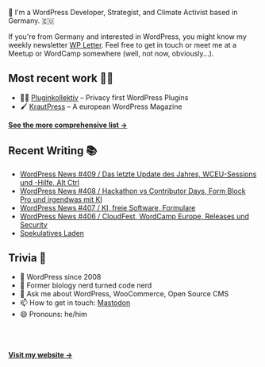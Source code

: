 👋 I'm a WordPress Developer, Strategist, and Climate Activist based in Germany. 🇪🇺

If you're from Germany and interested in WordPress, you might know my weekly newsletter [WP Letter](https://wpletter.de/). Feel free to get in touch or meet me at a Meetup or WordCamp somewhere (well, not now, obviously...).


## Most recent work 👷‍♂️

- 👨‍💻 [Pluginkollektiv](https://github.com/pluginkollektiv) – Privacy first WordPress Plugins
- 🖌️ [KrautPress](https://kraut.press) – A european WordPress Magazine

**[See the more comprehensive list &rarr;](https://simonkraft.com/what-i-do)**


## Recent Writing 📚

<!-- BLOG-POST-LIST:START -->
- [WordPress News #409 / Das letzte Update des Jahres, WCEU-Sessions und -Hilfe, Alt Ctrl](https://feed.kraut.press/link/14399/17000369/409)
- [WordPress News #408 / Hackathon vs Contributor Days, Form Block Pro und irgendwas mit KI](https://feed.kraut.press/link/14399/16995396/408)
- [WordPress News #407 / KI, freie Software, Formulare](https://feed.kraut.press/link/14399/16990309/407)
- [WordPress News #406 / CloudFest, WordCamp Europe, Releases und Security](https://feed.kraut.press/link/14399/16984794/406)
- [Spekulatives Laden](https://www.wppodcast.de/podcast/spekulatives-laden/)
<!-- BLOG-POST-LIST:END -->


## Trivia 🤪

- 👴 WordPress since 2008
- 🌱 Former biology nerd turned code nerd
- 💬 Ask me about WordPress, WooCommerce, Open Source CMS
- 📫 How to get in touch: [Mastodon](https://dewp.space/@simon)
- 😄 Pronouns: he/him

<br/><br/><br/>
**[Visit my website &rarr;](https://simonkraft.com/hi)**